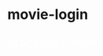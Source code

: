 # movie-login
pract login mve
<!DOCTYPE html>
<html lang="en">
<head>
    <meta charset="UTF-8">
    <meta name="viewport" content="width=device-width, initial-scale=1.0">
    <title>Cinema Scope</title>
    <style>
        body {
            background-image:url(Movies\ BG.jpeg);
            background-position: center;
            background-repeat: no-repeat;
            background-size: cover;
            background-attachment: fixed;

        }
        table{
            border-style: hidden;
            backdrop-filter: blur(10px);    
        }
        

        .links{
            font-size: 20px;
            color: rgb(247, 203, 8);
        }
        
        .header img{
            float: none;
            width: 400px;
            height: 100px;

        }

        p{
            color: white;
            font-size: 25px;
        }

        #login{
            border-style: solid;
            border-color: grey;
            padding: 5%;
            height: 350px;
            width: 350px;
            border: grey;
            backdrop-filter: blur(10px);
            font-size: 100%;
            margin: auto;
            border-radius: 15%;
        }

    </style>
</head>
<body> 
    <div class="header">
        <img src="CinemaScope_logo.svg" alt="logo"/>
    </div>

    <table border="10">
        <tr>
            <th width="120"><a href="Home.html" class="links">Home</a></th>
            <th width="120"><a href="Movie News.html" class="links">Movie News</a></th>
            <th width="120"><a href="Trailers.html" class="links">Trailers</a></th>
            <th width="120"><a href="Sign-up.html" class="links">Sign-up</a></th>
            <th width="120"><a href="Login.html" class="links">Login</a></th>
        </tr>
    </table>
    <hr>
    <div id="login">
    <p> Email: <input type="email" name="email" value=""></p>
    <p> Password: <input type="password" name="password" value=""></p>
    <input type="reset">
    <input type="submit">
    </div>
</body>
</html>
